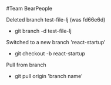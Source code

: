 #Team BearPeople

Deleted branch test-file-lj (was fd66e6d)
- git branch -d test-file-lj

Switched to a new branch 'react-startup'
- git checkout -b react-startup

Pull from branch
- git pull origin 'branch name'
